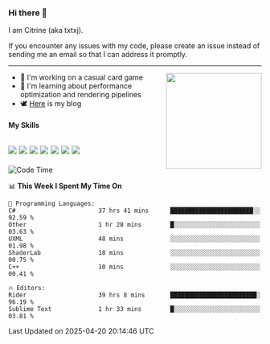 ### Hi there 👋

I am Citrine (aka txtxj).

If you encounter any issues with my code, please create an issue instead of sending me an email so that I can address it promptly.

---

<img align="right" height="190" src="http://github-profile-summary-cards.vercel.app/api/cards/stats?username=txtxj&theme=vue">

- 🌱 I'm working on a casual card game
- 📖 I'm learning about performance optimization and rendering pipelines
- 🕊️ [Here](https://txtxj.top) is my blog

#### My Skills

![](https://img.shields.io/badge/Unity-000000?logo=unity&logoColor=fff)
![](https://img.shields.io/badge/C%23-239120?logo=csharp&logoColor=fff)
![](https://img.shields.io/badge/Python-3e74a2?logo=python&logoColor=fff)
![](https://img.shields.io/badge/C++-65318e?logo=cplusplus&logoColor=fff)
![](https://img.shields.io/badge/Vue-4FC08D?logo=vuedotjs&logoColor=fff)
![](https://img.shields.io/badge/Blender-f5792a?logo=blender&logoColor=fff)
![](https://img.shields.io/badge/MS%20SQL-cc2927?logo=microsoftsqlserver&logoColor=fff)
---

<!--START_SECTION:waka-->
![Code Time](http://img.shields.io/badge/Code%20Time-2%2C755%20hrs%2049%20mins-blue)

📊 **This Week I Spent My Time On** 

```text
💬 Programming Languages: 
C#                       37 hrs 41 mins      ███████████████████████░░   92.59 % 
Other                    1 hr 28 mins        █░░░░░░░░░░░░░░░░░░░░░░░░   03.63 % 
UXML                     48 mins             ░░░░░░░░░░░░░░░░░░░░░░░░░   01.98 % 
ShaderLab                18 mins             ░░░░░░░░░░░░░░░░░░░░░░░░░   00.75 % 
C++                      10 mins             ░░░░░░░░░░░░░░░░░░░░░░░░░   00.41 % 

🔥 Editors: 
Rider                    39 hrs 8 mins       ████████████████████████░   96.19 % 
Sublime Text             1 hr 33 mins        █░░░░░░░░░░░░░░░░░░░░░░░░   03.81 % 
```


 Last Updated on 2025-04-20 20:14:46 UTC
<!--END_SECTION:waka-->
